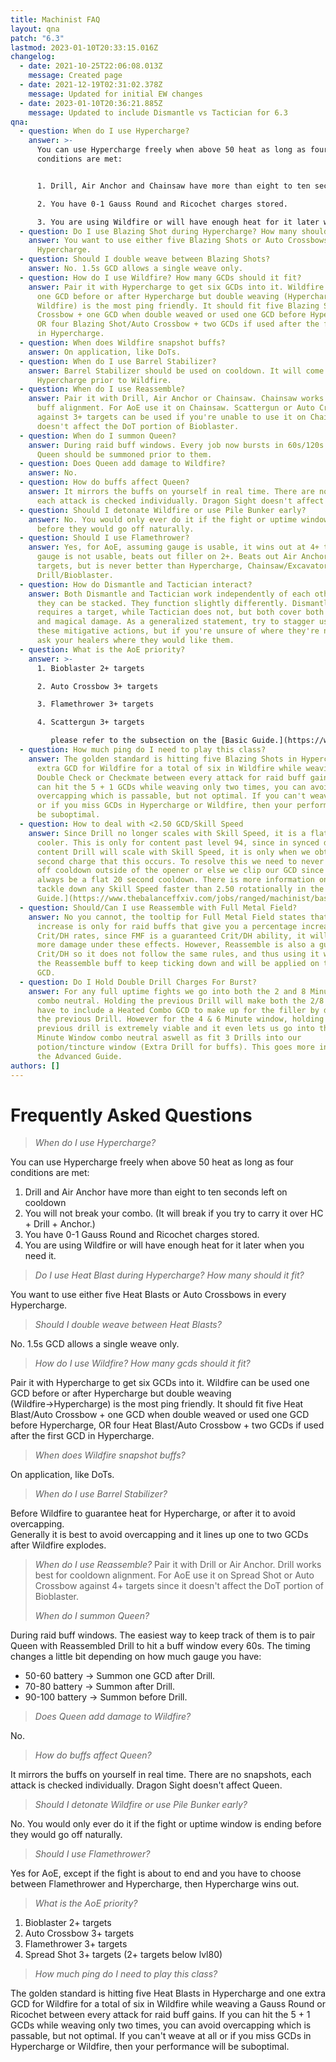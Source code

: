 ```yaml
---
title: Machinist FAQ
layout: qna
patch: "6.3"
lastmod: 2023-01-10T20:33:15.016Z
changelog:
  - date: 2021-10-25T22:06:08.013Z
    message: Created page
  - date: 2021-12-19T02:31:02.378Z
    message: Updated for initial EW changes
  - date: 2023-01-10T20:36:21.885Z
    message: Updated to include Dismantle vs Tactician for 6.3
qna:
  - question: When do I use Hypercharge?
    answer: >-
      You can use Hypercharge freely when above 50 heat as long as four
      conditions are met:


      1. Drill, Air Anchor and Chainsaw have more than eight to ten seconds left on cooldown.

      2. You have 0-1 Gauss Round and Ricochet charges stored.

      3. You are using Wildfire or will have enough heat for it later when you need it.
  - question: Do I use Blazing Shot during Hypercharge? How many should it fit?
    answer: You want to use either five Blazing Shots or Auto Crossbows in every
      Hypercharge.
  - question: Should I double weave between Blazing Shots?
    answer: No. 1.5s GCD allows a single weave only.
  - question: How do I use Wildfire? How many GCDs should it fit?
    answer: Pair it with Hypercharge to get six GCDs into it. Wildfire can be used
      one GCD before or after Hypercharge but double weaving (Hypercharge→
      Wildfire) is the most ping friendly. It should fit five Blazing Shot/Auto
      Crossbow + one GCD when double weaved or used one GCD before Hypercharge,
      OR four Blazing Shot/Auto Crossbow + two GCDs if used after the first GCD
      in Hypercharge.
  - question: When does Wildfire snapshot buffs?
    answer: On application, like DoTs.
  - question: When do I use Barrel Stabilizer?
    answer: Barrel Stabilizer should be used on cooldown. It will come up during the
      Hypercharge prior to Wildfire.
  - question: When do I use Reassemble?
    answer: Pair it with Drill, Air Anchor or Chainsaw. Chainsaw works best for raid
      buff alignment. For AoE use it on Chainsaw. Scattergun or Auto Crossbow
      against 3+ targets can be used if you're unable to use it on Chainsaw. It
      doesn't affect the DoT portion of Bioblaster.
  - question: When do I summon Queen?
    answer: During raid buff windows. Every job now bursts in 60s/120s windows, and
      Queen should be summoned prior to them.
  - question: Does Queen add damage to Wildfire?
    answer: No.
  - question: How do buffs affect Queen?
    answer: It mirrors the buffs on yourself in real time. There are no snapshots,
      each attack is checked individually. Dragon Sight doesn't affect Queen.
  - question: Should I detonate Wildfire or use Pile Bunker early?
    answer: No. You would only ever do it if the fight or uptime window is ending
      before they would go off naturally.
  - question: Should I use Flamethrower?
    answer: Yes, for AoE, assuming gauge is usable, it wins out at 4+ targets, if
      gauge is not usable, beats out filler on 2+. Beats out Air Anchor on 6+
      targets, but is never better than Hypercharge, Chainsaw/Excavator, and
      Drill/Bioblaster.
  - question: How do Dismantle and Tactician interact?
    answer: Both Dismantle and Tactician work independently of each other, meaning
      they can be stacked. They function slightly differently. Dismantle
      requires a target, while Tactician does not, but both cover both physical
      and magical damage. As a generalized statement, try to stagger usage of
      these mitigative actions, but if you're unsure of where they're needed,
      ask your healers where they would like them.
  - question: What is the AoE priority?
    answer: >-
      1. Bioblaster 2+ targets

      2. Auto Crossbow 3+ targets

      3. Flamethrower 3+ targets

      4. Scattergun 3+ targets

         please refer to the subsection on the [Basic Guide.](https://www.thebalanceffxiv.com/jobs/ranged/machinist/basic-guide/)
  - question: How much ping do I need to play this class?
    answer: The golden standard is hitting five Blazing Shots in Hypercharge and one
      extra GCD for Wildfire for a total of six in Wildfire while weaving a
      Double Check or Checkmate between every attack for raid buff gains. If you
      can hit the 5 + 1 GCDs while weaving only two times, you can avoid
      overcapping which is passable, but not optimal. If you can't weave at all
      or if you miss GCDs in Hypercharge or Wildfire, then your performance will
      be suboptimal.
  - question: How to deal with <2.50 GCD/Skill Speed
    answer: Since Drill no longer scales with Skill Speed, it is a flat 20 second
      cooler. This is only for content past level 94, since in synced down
      content Drill will scale with Skill Speed, it is only when we obtain the
      second charge that this occurs. To resolve this we need to never use Drill
      off cooldown outside of the opener or else we clip our GCD since it will
      always be a flat 20 second cooldown. There is more information on how to
      tackle down any Skill Speed faster than 2.50 rotationally in the [Basic
      Guide.](https://www.thebalanceffxiv.com/jobs/ranged/machinist/basic-guide/)
  - question: Should/Can I use Reassemble with Full Metal Field?
    answer: No you cannot, the tooltip for Full Metal Field states that the damage
      increase is only for raid buffs that give you a percentage increase for
      Crit/DH rates, since FMF is a guaranteed Crit/DH ability, it will gain
      more damage under these effects. However, Reassemble is also a guaranteed
      Crit/DH so it does not follow the same rules, and thus using it will cause
      the Reassemble buff to keep ticking down and will be applied on the next
      GCD.
  - question: Do I Hold Double Drill Charges For Burst?
    answer: For any full uptime fights we go into both the 2 and 8 Minute windows
      combo neutral. Holding the previous Drill will make both the 2/8 windows
      have to include a Heated Combo GCD to make up for the filler by delaying
      the previous Drill. However for the 4 & 6 Minute window, holding the
      previous drill is extremely viable and it even lets us go into the 6
      Minute Window combo neutral aswell as fit 3 Drills into our
      potion/tincture window (Extra Drill for buffs). This goes more in depth on
      the Advanced Guide.
authors: []
---
```

# Frequently Asked Questions

> *When do I use Hypercharge?*

You can use Hypercharge freely when above 50 heat as long as four conditions are met:

1. Drill and Air Anchor have more than eight to ten seconds left on cooldown
2. You will not break your combo. (It will break if you try to carry it over HC + Drill + Anchor.)
3. You have 0-1 Gauss Round and Ricochet charges stored.
4. You are using Wildfire or will have enough heat for it later when you need it.

> *Do I use Heat Blast during Hypercharge? How many should it fit?*

You want to use either five Heat Blasts or Auto Crossbows in every Hypercharge.

> *Should I double weave between Heat Blasts?*

No. 1.5s GCD allows a single weave only.

> *How do I use Wildfire? How many gcds should it fit?*

Pair it with Hypercharge to get six GCDs into it. Wildfire can be used one GCD before or after Hypercharge but double weaving (Wildfire→Hypercharge) is the most ping friendly. It should fit five Heat Blast/Auto Crossbow + one GCD when double weaved or used one GCD before Hypercharge, OR four Heat Blast/Auto Crossbow + two GCDs if used after the first GCD in Hypercharge.

> *When does Wildfire snapshot buffs?*

On application, like DoTs.

> *When do I use Barrel Stabilizer?*

Before Wildfire to guarantee heat for Hypercharge, or after it to avoid overcapping.\
Generally it is best to avoid overcapping and it lines up one to two GCDs after Wildfire explodes.

> *When do I use Reassemble?*
> Pair it with Drill or Air Anchor. Drill works best for cooldown alignment. For AoE use it on Spread Shot or Auto Crossbow against 4+ targets since it doesn't affect the DoT portion of Bioblaster.
>
> *When do I summon Queen?*

During raid buff windows. The easiest way to keep track of them is to pair Queen with Reassembled Drill to hit a buff window every 60s. The timing changes a little bit depending on how much gauge you have:

* 50-60 battery → Summon one GCD after Drill.
* 70-80 battery → Summon after Drill.
* 90-100 battery → Summon before Drill.

> *Does Queen add damage to Wildfire?*

No.

> *How do buffs affect Queen?*

It mirrors the buffs on yourself in real time. There are no snapshots, each attack is checked individually. Dragon Sight doesn't affect Queen.

> *Should I detonate Wildfire or use Pile Bunker early?*

No. You would only ever do it if the fight or uptime window is ending before they would go off naturally.

> *Should I use Flamethrower?*

Yes for AoE, except if the fight is about to end and you have to choose between Flamethrower and Hypercharge, then Hypercharge wins out.

> *What is the AoE priority?*

1. Bioblaster 2+ targets
2. Auto Crossbow 3+ targets
3. Flamethrower 3+ targets
4. Spread Shot 3+ targets (2+ targets below lvl80)

> *How much ping do I need to play this class?*

The golden standard is hitting five Heat Blasts in Hypercharge and one extra GCD for Wildfire for a total of six in Wildfire while weaving a Gauss Round or Ricochet between every attack for raid buff gains. If you can hit the 5 + 1 GCDs while weaving only two times, you can avoid overcapping which is passable, but not optimal. If you can't weave at all or if you miss GCDs in Hypercharge or Wildfire, then your performance will be suboptimal.